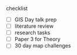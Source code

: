 checklist
- [ ] GIS Day talk prep
- [ ] literature review
- [ ] research tasks
- [ ] Paper 3 for Theory
- [ ] 30 day map challenges
